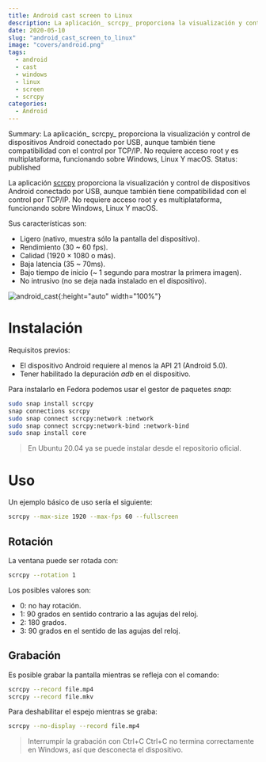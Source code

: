 ```yaml
---
title: Android cast screen to Linux
description: La aplicación_ scrcpy_ proporciona la visualización y control de dispositivos Android conectado por USB, aunque también tiene compatibilidad con el control por TCP/IP. No requiere acceso root y es multiplataforma, funcionando sobre Windows, Linux Y macOS.
date: 2020-05-10
slug: "android_cast_screen_to_linux"
image: "covers/android.png"
tags:
  - android
  - cast
  - windows
  - linux
  - screen
  - scrcpy
categories: 
  - Android
---
```


Summary: La aplicación_ scrcpy_ proporciona la visualización y control de dispositivos Android conectado por USB, aunque también tiene compatibilidad con el control por TCP/IP. No requiere acceso root y es multiplataforma, funcionando sobre Windows, Linux Y macOS.
Status: published

La aplicación [scrcpy][scrcpy] proporciona la visualización y control de dispositivos Android conectado por USB, aunque también tiene compatibilidad con el control por TCP/IP. No requiere acceso root y es multiplataforma, funcionando sobre Windows, Linux Y macOS.


Sus características son:

- Ligero (nativo, muestra sólo la pantalla del dispositivo).
- Rendimiento (30 ~ 60 fps).
- Calidad (1920 × 1080 o más).
- Baja latencia (35 ~ 70ms).
- Bajo tiempo de inicio (~ 1 segundo para mostrar la primera imagen).
- No intrusivo (no se deja nada instalado en el dispositivo).



![android_cast](/images/2020/20200510_android_cast.png){:height="auto" width="100%"}



# Instalación


Requisitos previos:

- El dispositivo Android requiere al menos la API 21 (Android 5.0).
- Tener habilitado la depuración _adb_ en el dispositivo.


Para instalarlo en Fedora podemos usar el gestor de paquetes _snap_:


```bash
sudo snap install scrcpy
snap connections scrcpy
sudo snap connect scrcpy:network :network
sudo snap connect scrcpy:network-bind :network-bind
sudo snap install core
```

> En Ubuntu 20.04 ya se puede instalar desde el repositorio oficial.



# Uso

Un ejemplo básico de uso sería el siguiente:


```bash
scrcpy --max-size 1920 --max-fps 60 --fullscreen
```


## Rotación


La ventana puede ser rotada con:


```bash
scrcpy --rotation 1
```


Los posibles valores son:

- 0: no hay rotación.
- 1: 90 grados en sentido contrario a las agujas del reloj.
- 2: 180 grados.
- 3: 90 grados en el sentido de las agujas del reloj.



## Grabación

Es posible grabar la pantalla mientras se refleja con el comando:


```bash
scrcpy --record file.mp4
scrcpy --record file.mkv
```

Para deshabilitar el espejo mientras se graba:

```bash
scrcpy --no-display --record file.mp4
```


> Interrumpir la grabación con Ctrl+C
> Ctrl+C no termina correctamente en Windows, así que desconecta el dispositivo.



[scrcpy]: https://github.com/Genymobile/scrcpy

